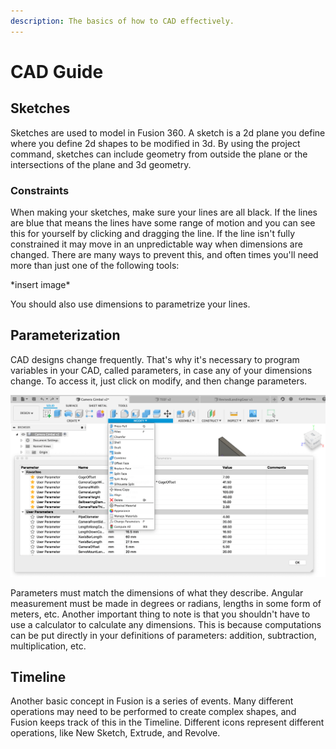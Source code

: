 ```yaml
---
description: The basics of how to CAD effectively.
---
```


# CAD Guide

## Sketches

Sketches are used to model in Fusion 360.  A sketch is a 2d plane you define where you define 2d shapes to be modified in 3d.  By using the project command, sketches can include geometry from outside the plane or the intersections of the plane and 3d geometry.

### Constraints

When making your sketches, make sure your lines are all black. If the lines are blue that means the lines have some range of motion and you can see this for yourself by clicking and dragging the line. If the line isn't fully constrained it may move in an unpredictable way when dimensions are changed. There are many ways to prevent this, and often times you'll need more than just one of the following tools: 

\*insert image\*

You should also use dimensions to parametrize your lines.

## Parameterization

CAD designs change frequently. That's why it's necessary to program variables in your CAD, called parameters, in case any of your dimensions change. To access it, just click on modify, and then change parameters. 

![](../../.gitbook/assets/screen-shot-2020-02-15-at-3.35.16-pm.png)

Parameters must match the dimensions of what they describe. Angular measurement must be made in degrees or radians, lengths in some form of meters, etc.  Another important thing to note is that you shouldn't have to use a calculator to calculate any dimensions. This is because computations can be put directly in your definitions of parameters: addition, subtraction, multiplication, etc.



## Timeline

Another basic concept in Fusion is a series of events. Many different operations may need to be performed to create complex shapes, and Fusion keeps track of this in the Timeline. Different icons represent different operations, like New Sketch, Extrude, and Revolve. 



